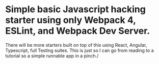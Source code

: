 # Simple basic Javascript hacking starter using only Webpack 4, ESLint, and Webpack Dev Server.

There will be more starters built on top of this using React, Angular, Typescript, full Testing suites.
This is just so I can go from reading to a tutorial so a simple runnable app in a pinch./

